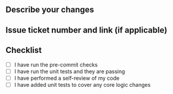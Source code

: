 ## Describe your changes

## Issue ticket number and link (if applicable)

## Checklist
- [ ] I have run the pre-commit checks
- [ ] I have run the unit tests and they are passing
- [ ] I have performed a self-review of my code
- [ ] I have added unit tests to cover any core logic changes
